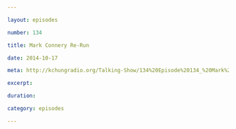 ```yaml
---

layout: episodes

number: 134

title: Mark Connery Re-Run

date: 2014-10-17

meta: http://kchungradio.org/Talking-Show/134%20Episode%20134_%20Mark%20Connery%20Re-Run.mp3

excerpt: 

duration: 

category: episodes

---
```


